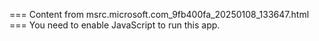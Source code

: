 === Content from msrc.microsoft.com_9fb400fa_20250108_133647.html ===
You need to enable JavaScript to run this app.
